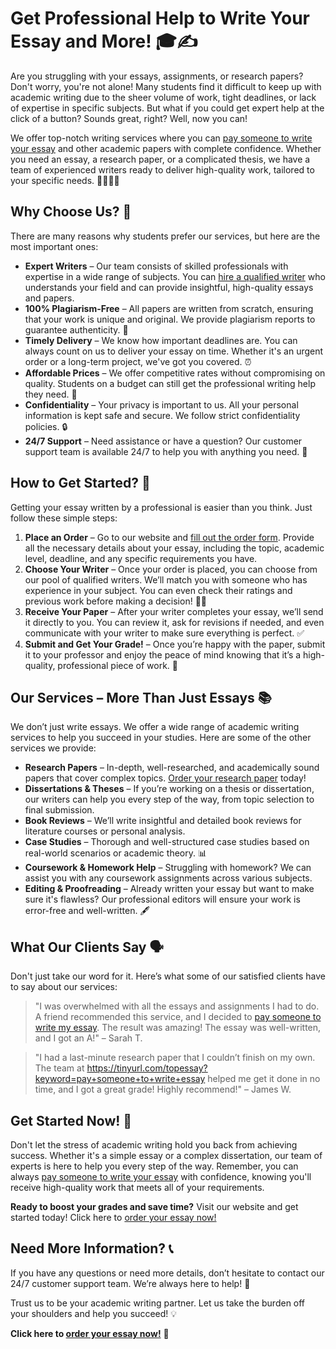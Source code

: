 # Get Professional Help to Write Your Essay and More! 🎓✍️

Are you struggling with your essays, assignments, or research papers? Don't worry, you're not alone! Many students find it difficult to keep up with academic writing due to the sheer volume of work, tight deadlines, or lack of expertise in specific subjects. But what if you could get expert help at the click of a button? Sounds great, right? Well, now you can!

We offer top-notch writing services where you can [pay someone to write your essay](https://tinyurl.com/topessay?keyword=pay+someone+to+write+essay) and other academic papers with complete confidence. Whether you need an essay, a research paper, or a complicated thesis, we have a team of experienced writers ready to deliver high-quality work, tailored to your specific needs. 👩‍🎓👨‍🎓

## Why Choose Us? 🤔

There are many reasons why students prefer our services, but here are the most important ones:

- **Expert Writers** – Our team consists of skilled professionals with expertise in a wide range of subjects. You can [hire a qualified writer](https://tinyurl.com/topessay?keyword=pay+someone+to+write+essay) who understands your field and can provide insightful, high-quality essays and papers.
- **100% Plagiarism-Free** – All papers are written from scratch, ensuring that your work is unique and original. We provide plagiarism reports to guarantee authenticity. 📝
- **Timely Delivery** – We know how important deadlines are. You can always count on us to deliver your essay on time. Whether it's an urgent order or a long-term project, we've got you covered. ⏰
- **Affordable Prices** – We offer competitive rates without compromising on quality. Students on a budget can still get the professional writing help they need. 💸
- **Confidentiality** – Your privacy is important to us. All your personal information is kept safe and secure. We follow strict confidentiality policies. 🔒
- **24/7 Support** – Need assistance or have a question? Our customer support team is available 24/7 to help you with anything you need. 💬

## How to Get Started? 🚀

Getting your essay written by a professional is easier than you think. Just follow these simple steps:

1. **Place an Order** – Go to our website and [fill out the order form](https://tinyurl.com/topessay?keyword=pay+someone+to+write+essay). Provide all the necessary details about your essay, including the topic, academic level, deadline, and any specific requirements you have.
2. **Choose Your Writer** – Once your order is placed, you can choose from our pool of qualified writers. We’ll match you with someone who has experience in your subject. You can even check their ratings and previous work before making a decision! 🧑‍🏫
3. **Receive Your Paper** – After your writer completes your essay, we’ll send it directly to you. You can review it, ask for revisions if needed, and even communicate with your writer to make sure everything is perfect. ✅
4. **Submit and Get Your Grade!** – Once you’re happy with the paper, submit it to your professor and enjoy the peace of mind knowing that it’s a high-quality, professional piece of work. 🎉

## Our Services – More Than Just Essays 📚

We don’t just write essays. We offer a wide range of academic writing services to help you succeed in your studies. Here are some of the other services we provide:

- **Research Papers** – In-depth, well-researched, and academically sound papers that cover complex topics. [Order your research paper](https://tinyurl.com/topessay?keyword=pay+someone+to+write+essay) today!
- **Dissertations & Theses** – If you’re working on a thesis or dissertation, our writers can help you every step of the way, from topic selection to final submission.
- **Book Reviews** – We’ll write insightful and detailed book reviews for literature courses or personal analysis.
- **Case Studies** – Thorough and well-structured case studies based on real-world scenarios or academic theory. 📊
- **Coursework & Homework Help** – Struggling with homework? We can assist you with any coursework assignments across various subjects.
- **Editing & Proofreading** – Already written your essay but want to make sure it's flawless? Our professional editors will ensure your work is error-free and well-written. 🖋️

## What Our Clients Say 🗣️

Don't just take our word for it. Here’s what some of our satisfied clients have to say about our services:

> "I was overwhelmed with all the essays and assignments I had to do. A friend recommended this service, and I decided to [pay someone to write my essay](https://tinyurl.com/topessay?keyword=pay+someone+to+write+essay). The result was amazing! The essay was well-written, and I got an A!" – Sarah T.

> "I had a last-minute research paper that I couldn’t finish on my own. The team at https://tinyurl.com/topessay?keyword=pay+someone+to+write+essay helped me get it done in no time, and I got a great grade! Highly recommend!" – James W.

## Get Started Now! 🚀

Don't let the stress of academic writing hold you back from achieving success. Whether it's a simple essay or a complex dissertation, our team of experts is here to help you every step of the way. Remember, you can always [pay someone to write your essay](https://tinyurl.com/topessay?keyword=pay+someone+to+write+essay) with confidence, knowing you'll receive high-quality work that meets all of your requirements.

**Ready to boost your grades and save time?** Visit our website and get started today! Click here to [order your essay now!](https://tinyurl.com/topessay?keyword=pay+someone+to+write+essay)

## Need More Information? 📞

If you have any questions or need more details, don’t hesitate to contact our 24/7 customer support team. We’re always here to help! 💬

Trust us to be your academic writing partner. Let us take the burden off your shoulders and help you succeed! 💡

**Click here to [order your essay now!](https://tinyurl.com/topessay?keyword=pay+someone+to+write+essay)** 🚀

